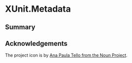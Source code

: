 # XUnit.Metadata

## Summary

## Acknowledgements

The project icon is by [Ana Paula Tello from the Noun Project](docs/icon/icon.json).